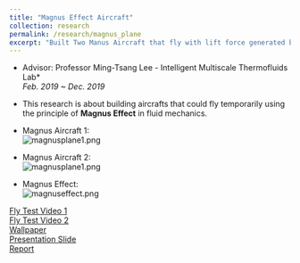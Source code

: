 ```yaml
---
title: "Magnus Effect Aircraft"
collection: research
permalink: /research/magnus_plane
excerpt: "Built Two Manus Aircraft that fly with lift force generated by Magnus Effect in Fluid Mechanics. <br/> <img src='/images/magnusplane1.jpg'>"
---
```



* Advisor: Professor Ming-Tsang Lee - Intelligent Multiscale Thermofluids Lab*  
*Feb. 2019 ~ Dec. 2019*  
* This research is about building aircrafts that could fly temporarily using the principle of **Magnus Effect** in fluid mechanics. 

* Magnus Aircraft 1:  
![magnusplane1.png](https://goroyeh56.github.io/images/magnusplane1.jpg)    

* Magnus Aircraft 2:  
![magnusplane1.png](https://goroyeh56.github.io/images/magnusplane2.jpg)  

* Magnus Effect:    
![magnuseffect.png](https://goroyeh56.github.io/images/magnuseffect.png)  


[Fly Test Video 1](https://drive.google.com/file/d/1qLhVE3lH7YwMKK0ubC08qk6qNQehhw4A/view?usp=sharing)  
[Fly Test Video 2](https://drive.google.com/file/d/1E7HVEnkOd8AZPyXOz9nuseHn2sxMblEj/view?usp=sharing)  
[Wallpaper](https://drive.google.com/file/d/1c3Bw92BciYYZj5fcNSq8JaTdrAip0OWO/view?usp=sharing)  
[Presentation Slide](https://drive.google.com/file/d/12rL5AQ6DPW6fJNw1pKmgmHKxrec7FjMX/view?usp=sharing)  
[Report](https://drive.google.com/file/d/1UdUj1zVEAX1tjg3xFHZbUEdWtvAA7CA6/view?usp=sharing)  